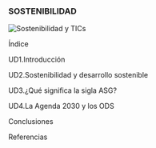 ### **SOSTENIBILIDAD**
![Sostenibilidad y TICs](https://img.shields.io/badge/Sostenibilidad%20%7C%20TICs%20y%20Medio%20Ambiente-green)

Índice

UD1.Introducción

UD2.Sostenibilidad y desarrollo sostenible

UD3.¿Qué significa la sigla ASG?

UD4.La Agenda 2030 y los ODS

Conclusiones

Referencias
